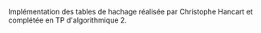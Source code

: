 Implémentation des tables de hachage réalisée par Christophe Hancart et 
complétée en TP d'algorithmique 2.